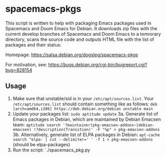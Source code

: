 # spacemacs-pkgs

This script is written to help with packaging Emacs packages used in Spacemacs and Doom Emacs for Debian. It downloads zip files with the current develop branches of Spacemacs and Doom Emacs to a temrorary directory, scans the source code and outputs HTML file with the list of packages and their status:

Homepage: https://salsa.debian.org/dogsleg/spacemacs-pkgs

For motivation, see: https://bugs.debian.org/cgi-bin/bugreport.cgi?bug=828154

## Usage

1. Make sure that unstable/sid is in your `/etc/apt/sources.list`. Your `/etc/apt/sources.list` should contain something like as follows: `deb [arch=amd64,i386] https://deb.debian.org/debian unstable main`
2. Update your packages list: `sudo aptitude update`
3a. Generate list of Emacs packages in Debian, which are maintained by Debian Emacsen team: `aptitude search '?maintainer(pkg-emacsen-addons~|debian-emacsen) !?description(Transition)' -F "%p" > pkg-emacsen-addons`
3b. Alternatively, generate list of ELPA packages in Debian: `apt-cache search ^elpa- | cut --delimiter=' ' -f 1 > pkg-emacsen-addons` (should be elpa-packages)
4. Run the script: `./spacemacs_pkg.py
